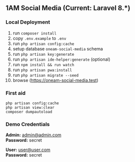 ## 1AM Social Media (Current: Laravel 8.*)

### Local Deployment

1. run `composer install`
2. copy `.env.example` to `.env`
3. run `php artisan config:cache`
4. setup database `oneam-social-media` schema 
5. run `php artisan key:generate`
6. run `php artisan ide-helper:generate` (optional)
7. run `npm install && run watch`
8. run `php artisan pwa:install`
9. run `php artisan migrate --seed`
10. browse (https://oneam-social-media.test)

### First aid

````
php artisan config:cache
php artisan view:clear
composer dumpautoload
````

### Demo Credentials

**Admin:** admin@admin.com  
**Password:** secret

**User:** user@user.com  
**Password:** secret

